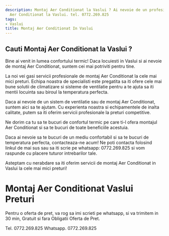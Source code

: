 ```yaml
---
description: Montaj Aer Conditionat la Vaslui ? Ai nevoie de un profesionist in Montaj
  Aer Conditionat la Vaslui. tel. 0772.269.825
tags:
- Vaslui
title: Montaj Aer Conditionat In Vaslui
---
```



## Cauti Montaj Aer Conditionat la Vaslui ?

Bine ai venit in lumea confortului termic! Daca locuiesti in Vaslui si ai nevoie de montaj Aer Conditionat, suntem cei mai potriviti pentru tine. 

La noi vei gasi servicii profesionale de montaj Aer Conditionat la cele mai mici preturi. Echipa noastra de specialisti este pregatita sa iti ofere cele mai bune solutii de climatizare si sisteme de ventilatie pentru a te ajuta sa iti mentii locuinta sau biroul la temperatura perfecta. 

Daca ai nevoie de un sistem de ventilatie sau de montaj Aer Conditionat, suntem aici sa te ajutam. Cu experienta noastra si echipamentele de inalta calitate, putem sa iti oferim servicii profesionale la preturi competitive. 

Ne dorim ca tu sa te bucuri de confortul termic pe care ti-l ofera montajul Aer Conditionat si sa te bucuri de toate beneficiile acestuia. 

Daca ai nevoie sa te bucuri de un mediu confortabil si sa te bucuri de temperatura perfecta, contacteaza-ne acum! Ne poti contacta folosind linkul de mai sus sau sa iti scrie pe whatsapp: 0772.269.825 si vom raspunde cu placere tuturor intrebarilor tale. 

Asteptam cu nerabdare sa iti oferim servicii de montaj Aer Conditionat in Vaslui la cele mai mici preturi!

# Montaj Aer Conditionat Vaslui Preturi
Pentru o oferta de pret, va rog sa imi scrieti pe whatsapp, si va trimitem in 30 min, Gratuit si fara Obligatii Oferta de Pret.

Tel. 0772.269.825
Whatsapp. 0772.269.825